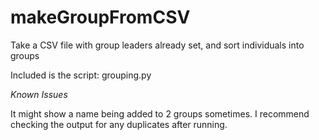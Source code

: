 # makeGroupFromCSV
Take a CSV file with group leaders already set, and sort individuals into groups

Included is the script: grouping.py

*Known Issues*

It might show a name being added to 2 groups sometimes. I recommend checking the output for any duplicates after running.
